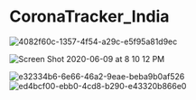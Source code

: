 # CoronaTracker_India


![4082f60c-1357-4f54-a29c-e5f95a81d9ec](https://user-images.githubusercontent.com/25398924/79847353-3cd7ad00-83dd-11ea-93e0-a97e9f4447c1.jpg) 


![Screen Shot 2020-06-09 at 8 10 12 PM](https://user-images.githubusercontent.com/25398924/84162398-f6720680-aa8d-11ea-9bed-545a957984fe.png)


![e32334b6-6e66-46a2-9eae-beba9b0af526](https://user-images.githubusercontent.com/25398924/79847528-7c05fe00-83dd-11ea-90db-cf4175927e36.jpg)     ![ed4bcf00-ebb0-4cd8-b290-e43320b866e0](https://user-images.githubusercontent.com/25398924/79847539-7f00ee80-83dd-11ea-9f07-75558c161346.jpg)
